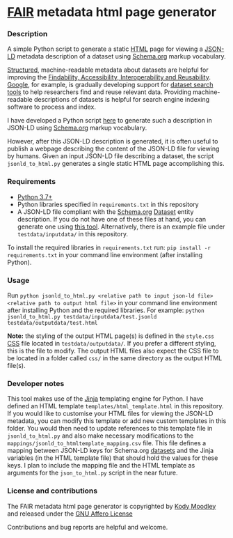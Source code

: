 # [FAIR](https://www.go-fair.org/fair-principles/) metadata html page generator

### Description

A simple Python script to generate a static [HTML](https://html.spec.whatwg.org/) page for viewing a [JSON-LD](https://json-ld.org/) metadata description of a dataset using [Schema.org](https://schema.org/) markup vocabulary.

[Structured](https://developers.google.com/search/docs/guides/intro-structured-data), machine-readable metadata about datasets are helpful for improving the [Findability, Accessibility, Interoperability and Reusability](https://www.go-fair.org/fair-principles/). [Google](https://www.google.com/), for example, is gradually developing support for [dataset search tools](https://datasetsearch.research.google.com/) to help researchers find and reuse relevant data. Providing machine-readable descriptions of datasets is helpful for search engine indexing software to process and index.

I have developed a Python script [here](https://github.com/kodymoodley/fair-metadata-generator) to generate such a description in JSON-LD using [Schema.org](https://schema.org/) markup vocabulary. 

However, after this JSON-LD description is generated, it is often useful to publish a webpage describing the content of the JSON-LD file for viewing by humans. Given an input JSON-LD file describing a dataset, the script ``jsonld_to_html.py`` generates a single static HTML page accomplishing this.

### Requirements

+ [Python 3.7+](https://www.python.org/downloads/)
+ Python libraries specified in ``requirements.txt`` in this repository
+ A JSON-LD file compliant with the [Schema.org](https://schema.org/) [Dataset](https://schema.org/Dataset) entity description. If you do not have one of these files at hand, you can generate one using [this tool](https://github.com/kodymoodley/fair-metadata-generator). Alternatively, there is an example file under ``testdata/inputdata/`` in this repository.

To install the required libraries in ``requirements.txt`` run: ``pip install -r requirements.txt`` in your command line environment (after installing Python).

### Usage

Run ``python jsonld_to_html.py <relative path to input json-ld file> <relative path to output html file>`` in your command line environment after installing Python and the required libraries. For example: ``python jsonld_to_html.py testdata/inputdata/test.jsonld testdata/outputdata/test.html``

**Note:** the styling of the output HTML page(s) is defined in the ``style.css`` [CSS](https://www.w3.org/TR/css-2020/) file located in ``testdata/outputdata/``. If you prefer a different styling, this is the file to modify. The output HTML files also expect the CSS file to be located in a folder called ``css/`` in the same directory as the output HTML file(s). 

### Developer notes

This tool makes use of the [Jinja](https://jinja.palletsprojects.com/en/2.11.x/) templating engine for Python. I have defined an HTML template ``templates/html_template.html`` in this repository. If you would like to customise your HTML files for viewing the JSON-LD metadata, you can modify this template or add new custom templates in this folder. You would then need to update references to this template file in ``jsonld_to_html.py`` and also make necessary modifications to the ``mappings/jsonld_to_htmltemplate_mapping.csv`` file. This file defines a mapping between JSON-LD keys for Schema.org [datasets](https://schema.org/Dataset) and the Jinja variables (in the HTML template file) that should hold the values for these keys. I plan to include the mapping file and the HTML template as arguments for the ``json_to_html.py`` script in the near future.

### License and contributions

The FAIR metadata html page generator is copyrighted by [Kody Moodley](https://sites.google.com/site/kodymoodley/) and released under the [GNU Affero License](https://www.gnu.org/licenses/agpl-3.0.txt)

Contributions and bug reports are helpful and welcome.

